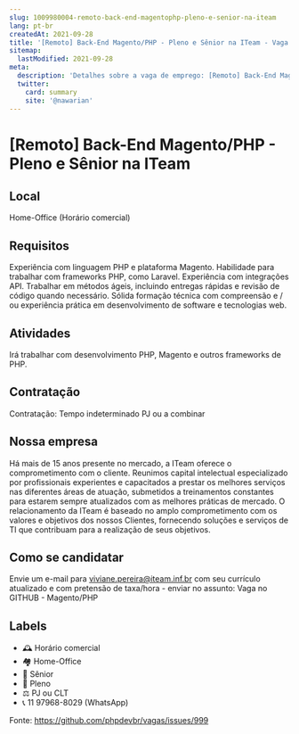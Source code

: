 ```yaml
---
slug: 1009980004-remoto-back-end-magentophp-pleno-e-senior-na-iteam
lang: pt-br
createdAt: 2021-09-28
title: '[Remoto] Back-End Magento/PHP - Pleno e Sênior na ITeam - Vaga de Emprego'
sitemap:
  lastModified: 2021-09-28
meta:
  description: 'Detalhes sobre a vaga de emprego: [Remoto] Back-End Magento/PHP - Pleno e Sênior na ITeam'
  twitter:
    card: summary
    site: '@nawarian'
---
```


# [Remoto] Back-End Magento/PHP - Pleno e Sênior na ITeam

<!--
==================================================
POR FAVOR, SÓ POSTE SE A VAGA FOR PARA TRABALHAR COM REACT OU TECNOLOGIAS DO ECOSSISTEMA!

Exemplo: [São Paulo] Developer na NOME DA EMPRESA`
==================================================
-->


## Local

Home-Office (Horário comercial)

## Requisitos

Experiência com linguagem PHP e plataforma Magento. 
Habilidade para trabalhar com frameworks PHP, como Laravel.
Experiência com integrações API.
Trabalhar em métodos ágeis, incluindo entregas rápidas e revisão de código quando necessário.
Sólida formação técnica com compreensão e / ou experiência prática em desenvolvimento de software e tecnologias web.

## Atividades

Irá trabalhar com desenvolvimento PHP, Magento e outros frameworks de PHP.


## Contratação

Contratação: Tempo indeterminado
PJ ou a combinar

## Nossa empresa

Há mais de 15 anos presente no mercado, a ITeam oferece o comprometimento com o cliente.
Reunimos capital intelectual especializado por profissionais experientes e capacitados a prestar os melhores serviços nas diferentes áreas de atuação, submetidos a treinamentos constantes para estarem sempre atualizados com as melhores práticas de mercado. 
O relacionamento da ITeam é baseado no amplo comprometimento com os valores e objetivos dos nossos Clientes, fornecendo soluções e serviços de TI que contribuam para a realização de seus objetivos.

## Como se candidatar

Envie um e-mail para viviane.pereira@iteam.inf.br com seu currículo atualizado e com pretensão de taxa/hora - enviar no assunto: Vaga no GITHUB - Magento/PHP

## Labels

- 🕰 Horário comercial
- 🏘 Home-Office
- 👨 Sênior
- 🧑 Pleno
- ⚖️ PJ ou CLT
- 📞 11 97968-8029 (WhatsApp)

Fonte: https://github.com/phpdevbr/vagas/issues/999